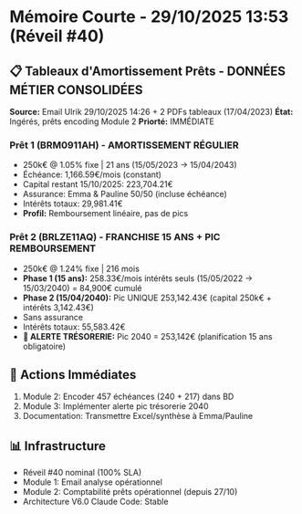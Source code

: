 # Mémoire Courte - 29/10/2025 13:53 (Réveil #40)

## 📋 Tableaux d'Amortissement Prêts - DONNÉES MÉTIER CONSOLIDÉES
**Source:** Email Ulrik 29/10/2025 14:26 + 2 PDFs tableaux (17/04/2023)
**État:** Ingérés, prêts encoding Module 2
**Priorté:** IMMÉDIATE

### Prêt 1 (BRM0911AH) - AMORTISSEMENT RÉGULIER
- 250k€ @ 1.05% fixe | 21 ans (15/05/2023 → 15/04/2043)
- Échéance: 1,166.59€/mois (constant)
- Capital restant 15/10/2025: 223,704.21€
- Assurance: Emma & Pauline 50/50 (incluse échéance)
- Intérêts totaux: 29,981.41€
- **Profil:** Remboursement linéaire, pas de pics

### Prêt 2 (BRLZE11AQ) - FRANCHISE 15 ANS + PIC REMBOURSEMENT
- 250k€ @ 1.24% fixe | 216 mois
- **Phase 1 (15 ans):** 258.33€/mois intérêts seuls (15/05/2022 → 15/03/2040) = 84,900€ cumulé
- **Phase 2 (15/04/2040):** Pic UNIQUE 253,142.43€ (capital 250k€ + intérêts 3,142.43€)
- Sans assurance
- Intérêts totaux: 55,583.42€
- **🚨 ALERTE TRÉSORERIE:** Pic 2040 = 253,142€ (planification 15 ans obligatoire)

## 🎯 Actions Immédiates
1. Module 2: Encoder 457 échéances (240 + 217) dans BD
2. Module 3: Implémenter alerte pic trésorerie 2040
3. Documentation: Transmettre Excel/synthèse à Emma/Pauline

## 📊 Infrastructure
- Réveil #40 nominal (100% SLA)
- Module 1: Email analyse opérationnel
- Module 2: Comptabilité prêts opérationnel (depuis 27/10)
- Architecture V6.0 Claude Code: Stable